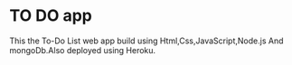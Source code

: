 # TO DO app
This the To-Do List web app build using Html,Css,JavaScript,Node.js And mongoDb.Also deployed using Heroku. 
